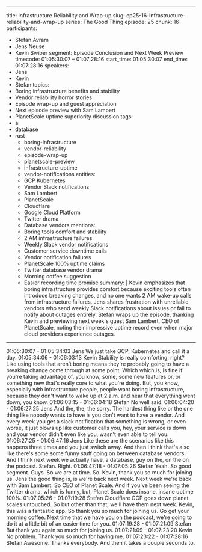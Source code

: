 
---
title: Infrastructure Reliability and Wrap-up
slug: ep25-16-infrastructure-reliability-and-wrap-up
series: The Good Thing
episode: 25
chunk: 16
participants:
  - Stefan Avram
  - Jens Neuse
  - Kevin Swiber
segment: Episode Conclusion and Next Week Preview
timecode: 01:05:30:07 – 01:07:28:16
start_time: 01:05:30:07
end_time: 01:07:28:16
speakers:
  - Jens
  - Kevin
  - Stefan
topics:
  - Boring infrastructure benefits and stability
  - Vendor reliability horror stories
  - Episode wrap-up and guest appreciation
  - Next episode preview with Sam Lambert
  - PlanetScale uptime superiority discussion
tags:
- ai
- database
- rust
  - boring-infrastructure
  - vendor-reliability
  - episode-wrap-up
  - planetscale-preview
  - infrastructure-uptime
  - vendor-notifications
entities:
  - GCP Kubernetes
  - Vendor Slack notifications
  - Sam Lambert
  - PlanetScale
  - Cloudflare
  - Google Cloud Platform
  - Twitter drama
  - Database vendors
mentions:
  - Boring tools comfort and stability
  - 2 AM infrastructure failures
  - Weekly Slack vendor notifications
  - Customer service downtime calls
  - Vendor notification failures
  - PlanetScale 100% uptime claims
  - Twitter database vendor drama
  - Morning coffee suggestion
  - Easier recording time promise
summary: |
  Kevin emphasizes that boring infrastructure provides comfort because exciting tools often introduce breaking changes, and no one wants 2 AM wake-up calls from infrastructure failures. Jens shares frustration with unreliable vendors who send weekly Slack notifications about issues or fail to notify about outages entirely. Stefan wraps up the episode, thanking Kevin and previewing next week's guest Sam Lambert, CEO of PlanetScale, noting their impressive uptime record even when major cloud providers experience outages.
---

01:05:30:07 - 01:05:34:03
Jens
We just take GCP, Kubernetes and call it a day.
01:05:34:06 - 01:06:03:13
Kevin
Stability is really comforting, right? Like using tools that aren’t boring means they're probably
going to have a breaking change come through at some point. Which which is, is fine if you're
taking advantage of, you know, some, some new features or, or something new that's really core
to what you're doing. But, you know, especially with infrastructure people, people want boring
infrastructure, because they don't want to wake up at 2 a.m. and hear that everything went
down, you know.
01:06:03:15 - 01:06:04:18
Stefan
No well said.
01:06:04:20 - 01:06:27:25
Jens
And the, the, the sorry. The hardest thing like or the one thing like nobody wants to have is you
don't want to have a vendor. And every week you get a slack notification that something is
wrong, or even worse, it just blows up like customer calls you, hey, your service is down and
your vendor didn't even like you, wasn't even able to tell you.
01:06:27:25 - 01:06:47:16
Jens
Like these are the scenarios like this happens three times and you just switch away. And then I
think that's also like there's some some funny stuff going on between database vendors. And I
think next week we actually have, a database, guy on the, on the on the podcast. Stefan. Right.
01:06:47:18 - 01:07:05:26
Stefan
Yeah. So good segment. Guys. So we are at time. So. Kevin, thank you so much for joining us.
Jens the good thing is, is we're back next week. Next week we're back with Sam Lambert. So
CEO of Planet Scale. And if you've been seeing the Twitter drama, which is funny, but, Planet
Scale does insane, insane uptime 100%.
01:07:05:26 - 01:07:19:28
Stefan
Cloudflare GCP goes down planet scales untouched. So but other than that, we'll have them
next week. Kevin, this was a fantastic app. So thank you so much for joining us. Go get your
morning coffee. Next time that we have you on the podcast, we're going to do it at a little bit of
an easier time for you.
01:07:19:28 - 01:07:21:09
Stefan
But thank you again so much for joining us.
01:07:21:09 - 01:07:23:20
Kevin
No problem. Thank you so much for having me.
01:07:23:22 - 01:07:28:16
Stefan
Awesome. Thanks everybody. And then it takes a couple seconds to.